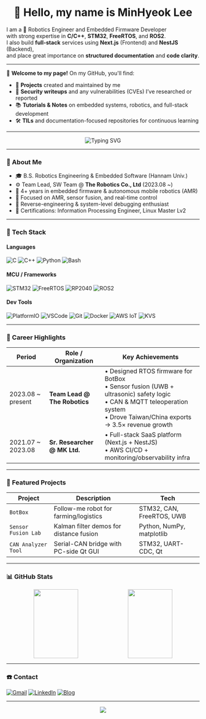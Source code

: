 <h1 align="center"> 👋 Hello, my name is MinHyeok Lee</h1>

I am a 🤖 Robotics Engineer and Embedded Firmware Developer  
with strong expertise in **C/C++**, **STM32**, **FreeRTOS**, and **ROS2**.  
I also build **full-stack** services using **Next.js** (Frontend) and **NestJS** (Backend),  
and place great importance on **structured documentation** and **code clarity**.

---

📌 **Welcome to my page!** On my GitHub, you'll find:

- 🚀 **Projects** created and maintained by me  
- 🔐 **Security writeups** and any vulnerabilities (CVEs) I’ve researched or reported  
- 📚 **Tutorials & Notes** on embedded systems, robotics, and full-stack development  
- 🛠️ **TILs** and documentation-focused repositories for continuous learning

---

<p align="center">
  <img src="https://readme-typing-svg.vercel.app?font=Fira+Code&duration=3000&pause=1000&center=true&vCenter=true&width=435&lines=Embedded+Systems+%7C+STM32;Control+Algorithm+Design;Robot+Firmware+Developer+💻" alt="Typing SVG" />
</p>

---

### 🧩 About Me

- 🎓 B.S. Robotics Engineering & Embedded Software (Hannam Univ.)
- ⚙️ Team Lead, SW Team @ **The Robotics Co., Ltd** (2023.08 ~)
- 🔧 4+ years in embedded firmware & autonomous mobile robotics (AMR)
- 🧠 Focused on AMR, sensor fusion, and real-time control
- 🧪 Reverse-engineering & system-level debugging enthusiast
- 🏅 Certifications: Information Processing Engineer, Linux Master Lv2

---

### 🔧 Tech Stack

#### Languages

![C](https://img.shields.io/badge/-C-00599C?style=flat&logo=c)
![C++](https://img.shields.io/badge/-C++-00599C?style=flat&logo=c%2B%2B)
![Python](https://img.shields.io/badge/-Python-3776AB?style=flat&logo=python)
![Bash](https://img.shields.io/badge/-Bash-4EAA25?style=flat&logo=gnu-bash)

#### MCU / Frameworks

![STM32](https://img.shields.io/badge/-STM32-03234B?style=flat&logo=stmicroelectronics)
![FreeRTOS](https://img.shields.io/badge/-FreeRTOS-505050?style=flat&logo=freertos)
![RP2040](https://img.shields.io/badge/-RP2040-cc0033?style=flat)
![ROS2](https://img.shields.io/badge/-ROS2-22314E?style=flat&logo=ros)

#### Dev Tools

![PlatformIO](https://img.shields.io/badge/-PlatformIO-ff6600?style=flat&logo=platformio)
![VSCode](https://img.shields.io/badge/-VSCode-007ACC?style=flat&logo=visual-studio-code)
![Git](https://img.shields.io/badge/-Git-F05032?style=flat&logo=git)
![Docker](https://img.shields.io/badge/-Docker-2496ED?style=flat&logo=docker)
![AWS IoT](https://img.shields.io/badge/-AWS_IoT-FF9900?style=flat&logo=amazon-aws)
![KVS](https://img.shields.io/badge/-Kinesis_Video_Stream-FF9900?style=flat&logo=amazon-aws)

---

### 🚀 Career Highlights

| Period            | Role / Organization          | Key Achievements                                                                                                                                                                  |
| ----------------- | ---------------------------- | --------------------------------------------------------------------------------------------------------------------------------------------------------------------------------- |
| 2023.08 ~ present | **Team Lead @ The Robotics** | • Designed RTOS firmware for BotBox<br>• Sensor fusion (UWB + ultrasonic) safety logic<br>• CAN & MQTT teleoperation system<br>• Drove Taiwan/China exports → 3.5× revenue growth |
| 2021.07 ~ 2023.08 | **Sr. Researcher @ MK Ltd.** | • Full-stack SaaS platform (Next.js + NestJS)<br>• AWS CI/CD + monitoring/observability infra                                                                                     |

---

### 🧠 Featured Projects

| Project             | Description                             | Tech                      |
| ------------------- | --------------------------------------- | ------------------------- |
| `BotBox`            | Follow-me robot for farming/logistics   | STM32, CAN, FreeRTOS, UWB |
| `Sensor Fusion Lab` | Kalman filter demos for distance fusion | Python, NumPy, matplotlib |
| `CAN Analyzer Tool` | Serial-CAN bridge with PC-side Qt GUI   | STM32, UART-CDC, Qt       |

---

### 📊 GitHub Stats

<p align="center">
  <img align="top" src="https://github-readme-stats-tau-nine-63.vercel.app/api?username=MinHyeok-lee1&show_icons=true&theme=radical&count_private=true&hide_border=true&rank_icon=percentile&custom_title=GitHub%20Stats" width="48%" height="180px"/>
  <img align="top" src="https://github-readme-stats-tau-nine-63.vercel.app/api/top-langs/?username=MinHyeok-lee1&layout=compact&theme=radical&hide_border=true&langs_count=8&custom_title=Most%20Used%20Languages&hide=jupyter%20notebook" width="48%" height="180px"/>
</p>

---

### ☎️ Contact

[![Gmail](https://img.shields.io/badge/-minhyeok.lee1@gmail.com-D14836?style=flat&logo=gmail&logoColor=white)](mailto:minhyeok.lee1@gmail.com)
[![LinkedIn](https://img.shields.io/badge/-LinkedIn-0077B5?style=flat&logo=linkedin&logoColor=white)](https://linkedin.com/in/your-profile)
[![Blog](https://img.shields.io/badge/-TIL-black?style=flat&logo=github)](https://kfdd6630.tistory.com/)

---

<p align="center">
  <img src="https://capsule-render.vercel.app/api?type=waving&color=auto&height=120&section=footer"/>
</p>
